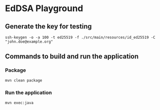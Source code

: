 # EdDSA Playground

## Generate the key for testing

```shell
ssh-keygen -o -a 100 -t ed25519 -f ./src/main/resources/id_ed25519 -C "john.doe@example.org"
```

## Commands to build and run the application

### Package

```sh
mvn clean package
```

### Run the application

```sh
mvn exec:java
```
